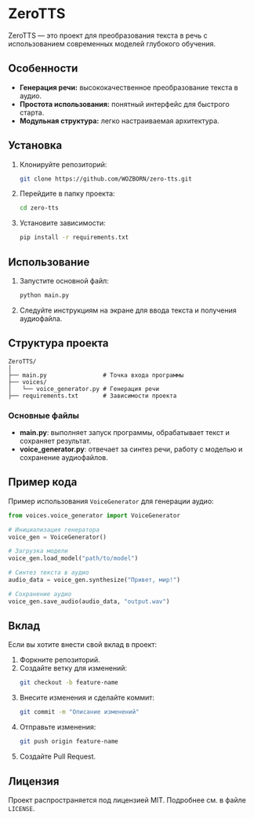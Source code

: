 # ZeroTTS

ZeroTTS — это проект для преобразования текста в речь с использованием современных моделей глубокого обучения.

## Особенности

- **Генерация речи:** высококачественное преобразование текста в аудио.
- **Простота использования:** понятный интерфейс для быстрого старта.
- **Модульная структура:** легко настраиваемая архитектура.

## Установка

1. Клонируйте репозиторий:
   ```bash
   git clone https://github.com/WOZBORN/zero-tts.git
   ```
2. Перейдите в папку проекта:
   ```bash
   cd zero-tts
   ```
3. Установите зависимости:
   ```bash
   pip install -r requirements.txt
   ```

## Использование

1. Запустите основной файл:
   ```bash
   python main.py
   ```
2. Следуйте инструкциям на экране для ввода текста и получения аудиофайла.

## Структура проекта

```plaintext
ZeroTTS/
│
├── main.py                # Точка входа программы
├── voices/
│   └── voice_generator.py # Генерация речи
├── requirements.txt       # Зависимости проекта
```

### Основные файлы

- **main.py**: выполняет запуск программы, обрабатывает текст и сохраняет результат.
- **voice_generator.py**: отвечает за синтез речи, работу с моделью и сохранение аудиофайлов.

## Пример кода

Пример использования `VoiceGenerator` для генерации аудио:

```python
from voices.voice_generator import VoiceGenerator

# Инициализация генератора
voice_gen = VoiceGenerator()

# Загрузка модели
voice_gen.load_model("path/to/model")

# Синтез текста в аудио
audio_data = voice_gen.synthesize("Привет, мир!")

# Сохранение аудио
voice_gen.save_audio(audio_data, "output.wav")
```

## Вклад

Если вы хотите внести свой вклад в проект:

1. Форкните репозиторий.
2. Создайте ветку для изменений:
   ```bash
   git checkout -b feature-name
   ```
3. Внесите изменения и сделайте коммит:
   ```bash
   git commit -m "Описание изменений"
   ```
4. Отправьте изменения:
   ```bash
   git push origin feature-name
   ```
5. Создайте Pull Request.

## Лицензия

Проект распространяется под лицензией MIT. Подробнее см. в файле `LICENSE`.
